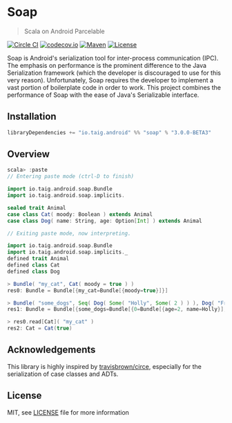 # Soap

> Scala on Android Parcelable

[![Circle CI](https://img.shields.io/circleci/project/Taig/Soap/master.svg)](https://circleci.com/gh/Taig/Soap/tree/master)
[![codecov.io](https://codecov.io/github/Taig/Soap/coverage.svg?branch=master)](https://codecov.io/github/Taig/Soap?branch=master)
[![Maven](https://img.shields.io/maven-central/v/io.taig.android/soap_2.11.svg)](http://search.maven.org/#artifactdetails%7Cio.taig.android%7Csoap_2.11%7C3.0.0%7CBETA3%7Caar)
[![License](https://img.shields.io/badge/license-MIT-blue.svg)](https://raw.githubusercontent.com/Taig/Soap/master/LICENSE)

Soap is Android's serialization tool for inter-process communication (IPC). The emphasis on performance is the prominent difference to the Java Serialization framework (which the developer is discouraged to use for this very reason). Unfortunately, Soap requires the developer to implement a vast portion of boilerplate code in order to work. This project combines the performance of Soap with the ease of Java's Serializable interface.

## Installation

````scala
libraryDependencies += "io.taig.android" %% "soap" % "3.0.0-BETA3"
````

## Overview

````scala
scala> :paste
// Entering paste mode (ctrl-D to finish)

import io.taig.android.soap.Bundle
import io.taig.android.soap.implicits.

sealed trait Animal
case class Cat( moody: Boolean ) extends Animal
case class Dog( name: String, age: Option[Int] ) extends Animal

// Exiting paste mode, now interpreting.

import io.taig.android.soap.Bundle
import io.taig.android.soap.implicits._
defined trait Animal
defined class Cat
defined class Dog

> Bundle( "my_cat", Cat( moody = true ) )
res0: Bundle = Bundle[{my_cat=Bundle[{moody=true}]}]

> Bundle( "some_dogs", Seq( Dog( Some( "Holly", Some( 2 ) ) ), Dog( "Freddy", None ) ) )
res1: Bundle = Bundle[{some_dogs=Bundle[{0=Bundle[{age=2, name=Holly}], 1=Bundle[{name=Freddy}]}]}]

> res0.read[Cat]( "my_cat" )
res2: Cat = Cat(true)
````

## Acknowledgements

This library is highly inspired by [travisbrown/circe][2], especially for the serialization of case classes and ADTs.

## License

MIT, see [LICENSE][1] file for more information

[1]: https://raw.githubusercontent.com/Taig/Soap/master/LICENSE
[2]: https://github.com/travisbrown/circe/
